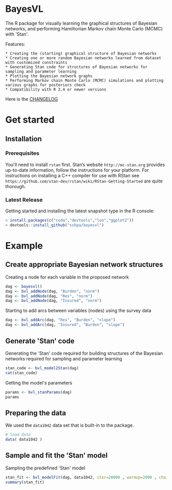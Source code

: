 BayesVL
==========

The R package for visually learning the graphical structures of Bayesian networks, and performing Hamiltonian Markov chain Monte Carlo (MCMC) with 'Stan'.

Features:

    * Creating the (starting) graphical structure of Bayesian networks
    * Creating one or more random Bayesian networks learned from dataset with customized constraints
    * Generating Stan code for structures of Bayesian networks for sampling and parameter learning
    * Plotting the Bayesian network graphs 
    * Performing Markov chain Monte Carlo (MCMC) simulations and plotting various graphs for posteriors check
    * Compatibility with R 3.4 or newer versions

Here is the [CHANGELOG](https://github.com/sshpa/baysvl/blob/master/CHANGELOG.md)

# Get started

## Installation
### Prerequisites
You'll need to install ``rstan`` first. Stan’s website ``http://mc-stan.org`` provides up-to-date information, follow the instructions for your platform. For instructions on installing a C++ compiler for use with RStan see ``https://github.com/stan-dev/rstan/wiki/RStan-Getting-Started`` are quite thorough.

### Latest Release

Getting started and installing the latest snapshot type in the R console:

```r
> install.packages(c("coda","devtools","loo","ggplot2"))
> devtools::install_github("sshpa/bayesvl")
```

# Example

## Create appropriate Bayesian network structures

Creating a node for each variable in the proposed network

```r
dag <- bayesvl()
dag <- bvl_addNode(dag, "Burden", "norm")
dag <- bvl_addNode(dag, "Res", "norm")
dag <- bvl_addNode(dag, "Insured", "norm")
```

Starting to add arcs between variables (nodes) using the survey data

```r
dag <- bvl_addArc(dag, "Res", "Burden", "slope")
dag <- bvl_addArc(dag, "Insured", "Burden", "slope")
```

## Generate 'Stan' code

Generating the 'Stan' code required for building structures of the Bayesian networks required for sampling and parameter learning

```r
stan_code <- bvl_model2Stan(dag)
cat(stan_code)
```

Getting the model's parameters

```r
params <- bvl_stanParams(dag)
params
```

## Preparing the data

We used the ``data1042`` data set that is built-in to the package.

```r
# load data
data( data1042 )
```

## Sample and fit the 'Stan' model

Sampling the predefined 'Stan' model

```r
stan_fit <- bvl_modelFit(dag, data1042, iter=20000 , warmup=2000 , chains=4 , cores=4)
summary(stan_fit)
```

